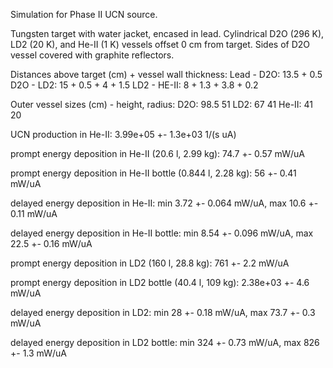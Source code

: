 Simulation for Phase II UCN source.

Tungsten target with water jacket, encased in lead.
Cylindrical D2O (296 K), LD2 (20 K), and He-II (1 K) vessels offset 0 cm from target.
Sides of D2O vessel covered with graphite reflectors.

Distances above target (cm) + vessel wall thickness:
Lead - D2O: 13.5 + 0.5
D2O - LD2: 15 + 0.5 + 4 + 1.5
LD2 - HE-II: 8 + 1.3 + 3.8 + 0.2

Outer vessel sizes (cm) - height, radius:
D2O: 98.5 51
LD2: 67 41
He-II: 41 20

UCN production in He-II:
3.99e+05 +- 1.3e+03 1/(s uA)

prompt energy deposition in He-II (20.6 l, 2.99 kg):
74.7 +- 0.57 mW/uA

prompt energy deposition in He-II bottle (0.844 l, 2.28 kg):
56 +- 0.41 mW/uA

delayed energy deposition in He-II:
min 3.72 +- 0.064 mW/uA, max 10.6 +- 0.11 mW/uA

delayed energy deposition in He-II bottle:
min 8.54 +- 0.096 mW/uA, max 22.5 +- 0.16 mW/uA

prompt energy deposition in LD2 (160 l, 28.8 kg):
761 +- 2.2 mW/uA

prompt energy deposition in LD2 bottle (40.4 l, 109 kg):
2.38e+03 +- 4.6 mW/uA

delayed energy deposition in LD2:
min 28 +- 0.18 mW/uA, max 73.7 +- 0.3 mW/uA

delayed energy deposition in LD2 bottle:
min 324 +- 0.73 mW/uA, max 826 +- 1.3 mW/uA

